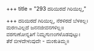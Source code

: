 +++
title = "293 ದರಿಯಿರದೆ ಗಿರಿಯಿಲ್ಲ,"

+++
ದರಿಯಿರದೆ ಗಿರಿಯಿಲ್ಲ, ನೆರಳಿರದೆ ಬೆಳಕಿಲ್ಲ।  
ಮರಣವಿಲ್ಲದೆ ಜನನಜೀವನಗಳಿಲ್ಲ॥  
ವರಗುಣೋನ್ನತಿಗೆ ನಿಮ್ನಗುಣಂಗಳೊಡವುಟ್ಟು।  
ತೆರೆ ಬೀಳದೇಳುವುದೇ - ಮಂಕುತಿಮ್ಮ॥  
